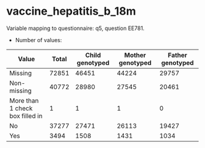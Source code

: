 # vaccine_hepatitis_b_18m
Variable mapping to questionnaire: q5, question EE781.
- Number of values:

| Value | Total | Child genotyped | Mother genotyped | Father genotyped |
| ----- | ----- | --------------- | ---------------- | ---------------- |
| Missing | 72851 | 46451 | 44224 | 29757 |
| Non-missing | 40772 | 28980 | 27545 | 20461 |
| More than 1 check box filled in | 1 | 1 | 1 |0 |
| No | 37277 | 27471 | 26113 |19427 |
| Yes | 3494 | 1508 | 1431 |1034 |



